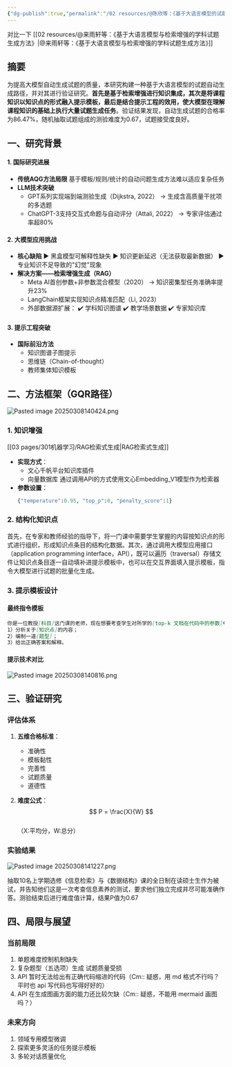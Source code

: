 ```yaml
---
{"dg-publish":true,"permalink":"/02 resources/@陈欣等：《基于大语言模型的试题自动生成路径研究》/","created":"2025-03-08T13:48:14.348+08:00","updated":"2025-03-08T14:18:19.364+08:00"}
---
```


对比一下 [[02 resources/@来雨轩等：《基于大语言模型与检索增强的学科试题生成方法》\|@来雨轩等：《基于大语言模型与检索增强的学科试题生成方法》]]
## 摘要

为提高大模型自动生成试题的质量，本研究构建一种基于大语言模型的试题自动生成路径，并对其进行验证研究。**首先是基于检索增强进行知识集成，其次是将课程知识以知识点的形式融入提示模板，最后是结合提示工程的效用，使大模型在理解课程知识的基础上执行大量试题生成任务**。验证结果发现，自动生成试题的合格率为86.47%，随机抽取试题组成的测验难度为0.67，试题接受度良好。

## 一、研究背景
#### **1. 国际研究进展**
- **传统AQG方法局限** 基于模板/规则/统计的自动问题生成方法难以适应复杂任务
- **LLM技术突破**
    - GPT系列实现端到端测验生成（Dijkstra, 2022） → 生成含高质量干扰项的多选题
    - ChatGPT-3支持交互式命题与自动评分（Attali, 2022） → 专家评估通过率超80%
#### **2. 大模型应用挑战**
- **核心缺陷** ▶️ 黑盒模型可解释性缺失 ▶️ 知识更新延迟（无法获取最新数据） ▶️ 专业知识不足导致的"幻觉"现象
- **解决方案——检索增强生成（RAG）**
    - Meta AI首创参数+非参数混合模型（2020） → 知识密集型任务准确率提升23%
    - LangChain框架实现知识点精准匹配（Li, 2023）
    - 外部数据源扩展： ✔️ 学科知识图谱 ✔️ 教学场景数据 ✔️ 专家知识库

#### **3. 提示工程突破**
- **国际前沿方法**
    - 知识图谱子图提示
    - 思维链（Chain-of-thought）
    - 教师集体知识模板

## 二、方法框架（GQR路径）

![Pasted image 20250308140424.png](/img/user/09%20settings/Z%20attachment/Pasted%20image%2020250308140424.png)
### 1. 知识增强
[[03 pages/301机器学习/RAG检索式生成\|RAG检索式生成]]
- **实现方式**：  
  - 文心千帆平台知识库插件  
  - 向量数据库 通过调用API的方式使用文心Embedding_V1模型作为检索器
- **参数设置**：  
  ```python
  {"temperature":0.95, "top_p":0, "penalty_score":1}
  ```

### 2. 结构化知识点
首先，在专家和教师经验的指导下，将一门课中需要学生掌握的内容按知识点的形式进行组织，形成知识点条目的结构化数据。其次，通过调用大模型应用接口（application programming interface，API），既可以遍历（traversal）存储文件让知识点条目逐一自动填补进提示模板中，也可以在交互界面填入提示模板，指令大模型进行试题的批量化生成。

### 3. 提示模板设计
#### 最终指令模板
```markdown
你是一位教授[科目]这门课的老师，现在想要考查学生对所学的[top-k 文档在代码中的参数]中知识的掌握程度，根据该目的，你要执行下列任务：
1）分析关于[知识点]的内容；
2）编制一道[题型]；
3）给出正确答案和解释。
```
#### 提示技术对比
![Pasted image 20250308140816.png](/img/user/09%20settings/Z%20attachment/Pasted%20image%2020250308140816.png)
## 三、验证研究
### 评估体系
1. **五维合格标准**：  
   - 准确性  
   - 模板黏性  
   - 完善性  
   - 试题质量  
   - 道德性  

2. **难度公式**：  
   $$ P = \frac{X}{W} $$  
   （X:平均分，W:总分）

### 实验结果
![Pasted image 20250308141227.png](/img/user/09%20settings/Z%20attachment/Pasted%20image%2020250308141227.png)

抽取10名上学期选修《信息检索》与《数据结构》课的全日制在读硕士生作为被试，并告知他们这是一次考查信息素养的测试，要求他们独立完成并尽可能准确作答。测验结束后进行难度值计算，结果P值为0.67

## 四、局限与展望
### 当前局限
1. 单题难度控制机制缺失  
2. 复杂题型（五选项）生成 试题质量受损
3. API 暂时无法给出有正确代码缩进的代码（Cm:: 疑惑，用 md 格式不行吗？平时也 api 写代码也写得好好的）
4. API 在生成图画方面的能力还比较欠缺（Cm:: 疑惑，不能用 mermaid 画图吗？）

### 未来方向
1. 领域专用模型微调  
2. 探索更多灵活的任务提示模板
3. 多轮对话质量优化
